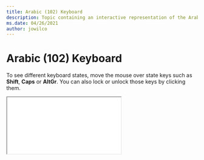 ```yaml
--- 
title: Arabic (102) Keyboard 
description: Topic containing an interactive representation of the Arabic (102) Keyboard 
ms.date: 04/26/2021 
author: jowilco 
--- 
```

 
# Arabic (102) Keyboard 
 
To see different keyboard states, move the mouse over state keys such as **Shift**, **Caps** or **AltGr**. You can also lock or unlock those keys by clicking them. 
 
<iframe src="kbda2.html"></iframe> 
